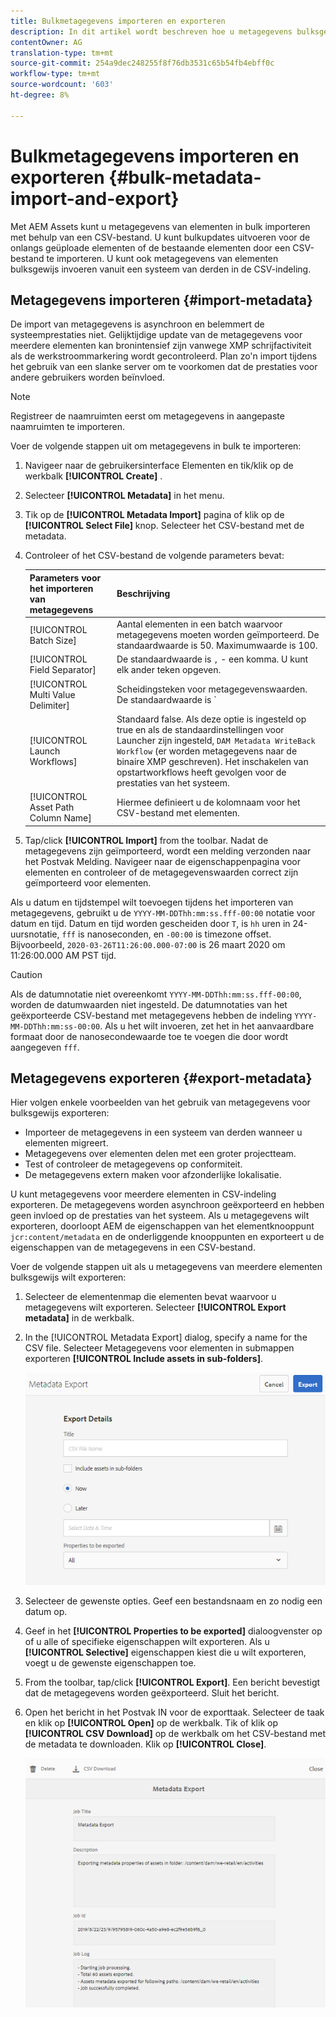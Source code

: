 ```yaml
---
title: Bulkmetagegevens importeren en exporteren
description: In dit artikel wordt beschreven hoe u metagegevens bulksgewijs kunt importeren en exporteren.
contentOwner: AG
translation-type: tm+mt
source-git-commit: 254a9dec248255f8f76db3531c65b54fb4ebff0c
workflow-type: tm+mt
source-wordcount: '603'
ht-degree: 8%

---
```



# Bulkmetagegevens importeren en exporteren {#bulk-metadata-import-and-export}

Met AEM Assets kunt u metagegevens van elementen in bulk importeren met behulp van een CSV-bestand. U kunt bulkupdates uitvoeren voor de onlangs geüploade elementen of de bestaande elementen door een CSV-bestand te importeren. U kunt ook metagegevens van elementen bulksgewijs invoeren vanuit een systeem van derden in de CSV-indeling.

## Metagegevens importeren {#import-metadata}

De import van metagegevens is asynchroon en belemmert de systeemprestaties niet. Gelijktijdige update van de metagegevens voor meerdere elementen kan bronintensief zijn vanwege XMP schrijfactiviteit als de werkstroommarkering wordt gecontroleerd. Plan zo&#39;n import tijdens het gebruik van een slanke server om te voorkomen dat de prestaties voor andere gebruikers worden beïnvloed.

>[!NOTE]
>
>Registreer de naamruimten eerst om metagegevens in aangepaste naamruimten te importeren.

Voer de volgende stappen uit om metagegevens in bulk te importeren:

1. Navigeer naar de gebruikersinterface Elementen en tik/klik op de werkbalk **[!UICONTROL Create]** .
1. Selecteer **[!UICONTROL Metadata]** in het menu.
1. Tik op de **[!UICONTROL Metadata Import]** pagina of klik op de **[!UICONTROL Select File]** knop.  Selecteer het CSV-bestand met de metadata.
1. Controleer of het CSV-bestand de volgende parameters bevat:

   | Parameters voor het importeren van metagegevens | Beschrijving |
   |:---|:---|
   | [!UICONTROL Batch Size] | Aantal elementen in een batch waarvoor metagegevens moeten worden geïmporteerd. De standaardwaarde is 50. Maximumwaarde is 100. |
   | [!UICONTROL Field Separator] | De standaardwaarde is `,` - een komma. U kunt elk ander teken opgeven. |
   | [!UICONTROL Multi Value Delimiter] | Scheidingsteken voor metagegevenswaarden. De standaardwaarde is `|` - een pipe. |
   | [!UICONTROL Launch Workflows] | Standaard false. Als deze optie is ingesteld op true en als de standaardinstellingen voor Launcher zijn ingesteld, `DAM Metadata WriteBack Workflow` (er worden metagegevens naar de binaire XMP geschreven). Het inschakelen van opstartworkflows heeft gevolgen voor de prestaties van het systeem. |
   | [!UICONTROL Asset Path Column Name] | Hiermee definieert u de kolomnaam voor het CSV-bestand met elementen. |

1. Tap/click **[!UICONTROL Import]** from the toolbar. Nadat de metagegevens zijn geïmporteerd, wordt een melding verzonden naar het Postvak Melding. Navigeer naar de eigenschappenpagina voor elementen en controleer of de metagegevenswaarden correct zijn geïmporteerd voor elementen.

Als u datum en tijdstempel wilt toevoegen tijdens het importeren van metagegevens, gebruikt u de `YYYY-MM-DDThh:mm:ss.fff-00:00` notatie voor datum en tijd. Datum en tijd worden gescheiden door `T`, is `hh` uren in 24-uursnotatie, `fff` is nanoseconden, en `-00:00` is timezone offset. Bijvoorbeeld, `2020-03-26T11:26:00.000-07:00` is 26 maart 2020 om 11:26:00.000 AM PST tijd.

>[!CAUTION]
>
>Als de datumnotatie niet overeenkomt `YYYY-MM-DDThh:mm:ss.fff-00:00`, worden de datumwaarden niet ingesteld. De datumnotaties van het geëxporteerde CSV-bestand met metagegevens hebben de indeling `YYYY-MM-DDThh:mm:ss-00:00`. Als u het wilt invoeren, zet het in het aanvaardbare formaat door de nanosecondewaarde toe te voegen die door wordt aangegeven `fff`.

## Metagegevens exporteren {#export-metadata}

Hier volgen enkele voorbeelden van het gebruik van metagegevens voor bulksgewijs exporteren:

* Importeer de metagegevens in een systeem van derden wanneer u elementen migreert.
* Metagegevens over elementen delen met een groter projectteam.
* Test of controleer de metagegevens op conformiteit.
* De metagegevens extern maken voor afzonderlijke lokalisatie.

U kunt metagegevens voor meerdere elementen in CSV-indeling exporteren. De metagegevens worden asynchroon geëxporteerd en hebben geen invloed op de prestaties van het systeem. Als u metagegevens wilt exporteren, doorloopt AEM de eigenschappen van het elementknooppunt `jcr:content/metadata` en de onderliggende knooppunten en exporteert u de eigenschappen van de metagegevens in een CSV-bestand.

Voer de volgende stappen uit als u metagegevens van meerdere elementen bulksgewijs wilt exporteren:

1. Selecteer de elementenmap die elementen bevat waarvoor u metagegevens wilt exporteren. Selecteer **[!UICONTROL Export metadata]** in de werkbalk.

1. In the [!UICONTROL Metadata Export] dialog, specify a name for the CSV file. Selecteer Metagegevens voor elementen in submappen exporteren **[!UICONTROL Include assets in sub-folders]**.

   ![export_metadata_page](assets/export_metadata_page.png)

1. Selecteer de gewenste opties. Geef een bestandsnaam en zo nodig een datum op.
1. Geef in het **[!UICONTROL Properties to be exported]** dialoogvenster op of u alle of specifieke eigenschappen wilt exporteren. Als u **[!UICONTROL Selective]** eigenschappen kiest die u wilt exporteren, voegt u de gewenste eigenschappen toe.

1. From the toolbar, tap/click **[!UICONTROL Export]**. Een bericht bevestigt dat de metagegevens worden geëxporteerd. Sluit het bericht.

1. Open het bericht in het Postvak IN voor de exporttaak. Selecteer de taak en klik op **[!UICONTROL Open]** op de werkbalk. Tik of klik op **[!UICONTROL CSV Download]** op de werkbalk om het CSV-bestand met de metadata te downloaden. Klik op **[!UICONTROL Close]**.

   ![csv_download](assets/csv_download.png)
